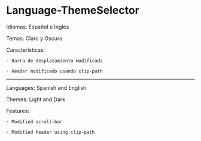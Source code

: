 # Language-ThemeSelector
Idiomas: Español e Inglés

Temas: Claro y Oscuro

Características:

    · Barra de desplazamiento modificada
  
    · Header modificado usando clip-path
    
------------------------------------------

Languages: Spanish and English

Themes: Light and Dark

Features:
 
    · Modified scroll-bar
  
    · Modified header using clip-path
  



